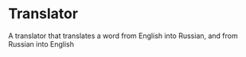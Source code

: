 # Translator
A translator that translates a word from English into Russian, and from Russian into English
